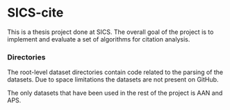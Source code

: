 # SICS-cite

This is a thesis project done at SICS. The overall goal of the project is to implement and evaluate a set of algorithms for citation analysis.

### Directories

The root-level dataset directories contain code related to the parsing of the datasets. Due to space limitations the datasets are not present on GitHub.

The only datasets that have been used in the rest of the project is AAN and APS.